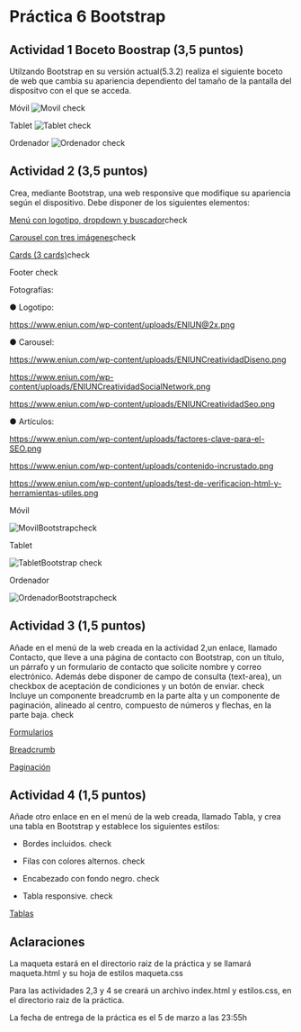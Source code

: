 # Práctica 6 Bootstrap



## Actividad 1 Boceto Boostrap (3,5 puntos)
Utilzando Bootstrap en su versión actual(5.3.2) realiza el siguiente boceto de web que cambia su apariencia dependiento del tamaño de la pantalla del dispositvo con el que se acceda.

Móvil
![Movil](images/movil.png) check

Tablet
![Tablet](images/tablet.png) check

Ordenador
![Ordenador](images/pc.png) check

## Actividad 2 (3,5 puntos)

Crea, mediante Bootstrap, una web responsive que modifique su apariencia según el dispositivo. Debe disponer de los siguientes elementos:

[Menú con logotipo, dropdown y buscador](https://getbootstrap.com/docs/5.3/components/navbar/)check

[Carousel con tres imágenes](https://getbootstrap.com/docs/5.3/components/carousel/)check

[Cards (3 cards)](https://getbootstrap.com/docs/5.3/components/card/)check

Footer check

Fotografías:

● Logotipo:

https://www.eniun.com/wp-content/uploads/ENIUN@2x.png

● Carousel:

https://www.eniun.com/wp-content/uploads/ENIUNCreatividadDiseno.png

https://www.eniun.com/wp-content/uploads/ENIUNCreatividadSocialNetwork.png

https://www.eniun.com/wp-content/uploads/ENIUNCreatividadSeo.png

● Artículos:

https://www.eniun.com/wp-content/uploads/factores-clave-para-el-SEO.png

https://www.eniun.com/wp-content/uploads/contenido-incrustado.png

https://www.eniun.com/wp-content/uploads/test-de-verificacion-html-y-herramientas-utiles.png


Móvil

![MovilBootstrap](images/movilbootstrap.PNG)check

Tablet

![TabletBootstrap](images/tabletbootstrap.PNG) check

Ordenador

![OrdenadorBootstrap](images/pcbootstrap.PNG)check


## Actividad 3 (1,5 puntos)

Añade en el menú de la web creada en la actividad 2,un enlace, llamado Contacto, que lleve a una página de contacto con Bootstrap, con un título, un párrafo y un formulario de contacto que solicite nombre y correo electrónico. Además debe disponer de campo de consulta (text-area), un checkbox de aceptación de condiciones y un botón de enviar. check
Incluye un componente breadcrumb en la parte alta y un componente de paginación, alineado al centro, compuesto de números y flechas, en la parte baja. check

[Formularios](https://getbootstrap.com/docs/5.3/forms/overview/)

[Breadcrumb](https://getbootstrap.com/docs/5.3/components/breadcrumb/)

[Paginación](https://getbootstrap.com/docs/5.3/components/pagination/)

## Actividad 4 (1,5 puntos)

Añade otro enlace en en el menú de la web creada, llamado Tabla, y crea una tabla en Bootstrap y establece los siguientes estilos:

- Bordes incluidos. check

- Filas con colores alternos. check

- Encabezado con fondo negro. check

- Tabla responsive. check

[Tablas](https://getbootstrap.com/docs/5.3/content/tables/)


## Aclaraciones

La maqueta estará en el directorio raiz de la práctica y se llamará maqueta.html y su hoja de estilos maqueta.css

Para las actividades 2,3 y 4 se creará un archivo index.html y estilos.css, en el directorio raiz de la práctica.

La fecha de entrega de la práctica es el 5 de marzo a las 23:55h

